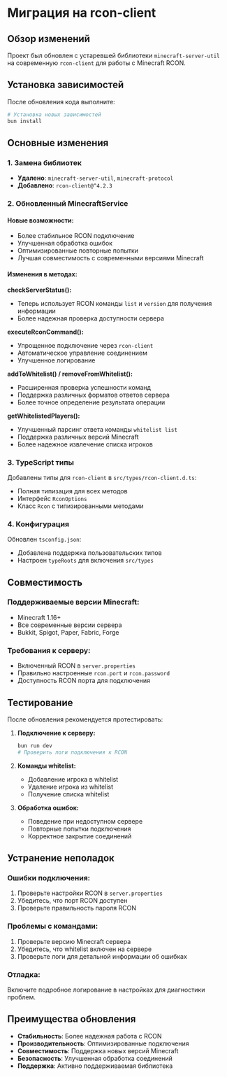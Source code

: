 # Миграция на rcon-client

## Обзор изменений

Проект был обновлен с устаревшей библиотеки `minecraft-server-util` на современную `rcon-client` для работы с Minecraft RCON.

## Установка зависимостей

После обновления кода выполните:

```bash
# Установка новых зависимостей
bun install
```

## Основные изменения

### 1. Замена библиотек
- **Удалено**: `minecraft-server-util`, `minecraft-protocol`
- **Добавлено**: `rcon-client@^4.2.3`

### 2. Обновленный MinecraftService

#### Новые возможности:
- Более стабильное RCON подключение
- Улучшенная обработка ошибок
- Оптимизированные повторные попытки
- Лучшая совместимость с современными версиями Minecraft

#### Изменения в методах:

**checkServerStatus():**
- Теперь использует RCON команды `list` и `version` для получения информации
- Более надежная проверка доступности сервера

**executeRconCommand():**
- Упрощенное подключение через `rcon-client`
- Автоматическое управление соединением
- Улучшенное логирование

**addToWhitelist() / removeFromWhitelist():**
- Расширенная проверка успешности команд
- Поддержка различных форматов ответов сервера
- Более точное определение результата операции

**getWhitelistedPlayers():**
- Улучшенный парсинг ответа команды `whitelist list`
- Поддержка различных версий Minecraft
- Более надежное извлечение списка игроков

### 3. TypeScript типы

Добавлены типы для `rcon-client` в `src/types/rcon-client.d.ts`:
- Полная типизация для всех методов
- Интерфейс `RconOptions`
- Класс `Rcon` с типизированными методами

### 4. Конфигурация

Обновлен `tsconfig.json`:
- Добавлена поддержка пользовательских типов
- Настроен `typeRoots` для включения `src/types`

## Совместимость

### Поддерживаемые версии Minecraft:
- Minecraft 1.16+
- Все современные версии сервера
- Bukkit, Spigot, Paper, Fabric, Forge

### Требования к серверу:
- Включенный RCON в `server.properties`
- Правильно настроенные `rcon.port` и `rcon.password`
- Доступность RCON порта для подключения

## Тестирование

После обновления рекомендуется протестировать:

1. **Подключение к серверу:**
   ```bash
   bun run dev
   # Проверить логи подключения к RCON
   ```

2. **Команды whitelist:**
   - Добавление игрока в whitelist
   - Удаление игрока из whitelist
   - Получение списка whitelist

3. **Обработка ошибок:**
   - Поведение при недоступном сервере
   - Повторные попытки подключения
   - Корректное закрытие соединений

## Устранение неполадок

### Ошибки подключения:
1. Проверьте настройки RCON в `server.properties`
2. Убедитесь, что порт RCON доступен
3. Проверьте правильность пароля RCON

### Проблемы с командами:
1. Проверьте версию Minecraft сервера
2. Убедитесь, что whitelist включен на сервере
3. Проверьте логи для детальной информации об ошибках

### Отладка:
Включите подробное логирование в настройках для диагностики проблем.

## Преимущества обновления

- **Стабильность**: Более надежная работа с RCON
- **Производительность**: Оптимизированные подключения
- **Совместимость**: Поддержка новых версий Minecraft
- **Безопасность**: Улучшенная обработка соединений
- **Поддержка**: Активно поддерживаемая библиотека